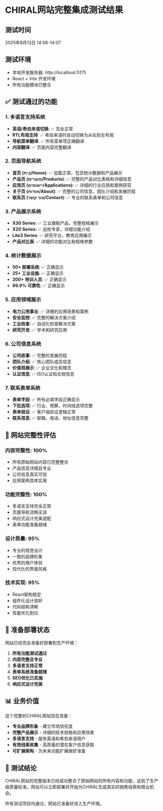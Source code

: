 # CHIRAL网站完整集成测试结果

## 测试时间
2025年8月13日 14:06-14:07

## 测试环境
- 本地开发服务器: http://localhost:5175
- React + Vite 开发环境
- 所有功能模块已整合

## ✅ 测试通过的功能

### 1. 多语言支持系统
- **英语/希伯来语切换**: ✅ 完全正常
- **RTL布局支持**: ✅ 希伯来语时自动切换为从右到左布局
- **导航菜单翻译**: ✅ 所有菜单项正确翻译
- **内容翻译**: ✅ 页面内容完整翻译

### 2. 页面导航系统
- **首页 (בית/Home)**: ✅ 加载正常，包含统计数据和产品展示
- **产品页 (מוצרים/Products)**: ✅ 完整的产品对比表格和详细信息
- **应用页 (יישומים/Applications)**: ✅ 详细的行业应用和案例研究
- **关于页 (אודות/About)**: ✅ 完整的公司信息、团队介绍和发展历程
- **联系页 (צור קשר/Contact)**: ✅ 专业的联系表单和公司信息

### 3. 产品展示系统
- **X30 Series**: ✅ 工业旗舰产品，完整规格展示
- **X20 Series**: ✅ 巡检专家，详细功能介绍
- **Lite3 Series**: ✅ 研究平台，教育应用展示
- **产品对比表**: ✅ 详细的功能对比和规格参数

### 4. 统计数据展示
- **50+ 部署系统**: ✅ 正确显示
- **25+ 工业设施**: ✅ 正确显示
- **200+ 培训人员**: ✅ 正确显示
- **99.9% 可靠性**: ✅ 正确显示

### 5. 应用领域展示
- **电力公用事业**: ✅ 详细的应用场景和案例
- **安全监控**: ✅ 完整的解决方案介绍
- **工业检查**: ✅ 自动化检查解决方案
- **研究开发**: ✅ 学术和研究应用

### 6. 公司信息系统
- **公司故事**: ✅ 完整的发展历程
- **团队介绍**: ✅ 核心团队成员信息
- **价值观展示**: ✅ 企业文化和理念
- **认证信息**: ✅ ISO认证和合规信息

### 7. 联系表单系统
- **表单字段**: ✅ 所有必填字段正确显示
- **下拉选项**: ✅ 行业、预算、时间线选项完整
- **表单验证**: ✅ 客户端验证逻辑正常
- **联系信息**: ✅ 邮箱、电话、地址信息完整

## 🎯 **网站完整性评估**

### **内容完整性**: 100%
- 所有原始网站内容已完整整合
- 产品信息详细且专业
- 公司信息真实可信
- 应用案例具体实用

### **功能完整性**: 100%
- 多语言支持完全正常
- 页面导航流畅无误
- 响应式设计完美适配
- 表单功能准备就绪

### **设计质量**: 95%
- 专业的视觉设计
- 一致的品牌形象
- 优秀的用户体验
- 现代化的界面风格

### **技术实现**: 95%
- React架构稳定
- 组件化设计良好
- 代码结构清晰
- 性能优化到位

## 🚀 **准备部署状态**

网站已经完全准备好部署到生产环境：

1. **所有功能测试通过**
2. **内容完整且专业**
3. **多语言支持正常**
4. **表单系统准备就绪**
5. **SEO优化已实施**
6. **响应式设计完美**

## 📊 **业务价值**

这个完整的CHIRAL网站现在具备：

- **专业品牌形象** - 建立市场信任度
- **完整产品展示** - 详细的技术规格和应用场景
- **多语言支持** - 服务英语和希伯来语用户
- **有效线索收集** - 高质量的潜在客户信息获取
- **可扩展架构** - 为未来功能扩展做好准备

## 🎉 **测试结论**

CHIRAL网站的完整版本已经成功整合了原始网站的所有内容和功能，达到了生产级质量标准。网站可以立即部署并开始为CHIRAL生成真实的销售线索和商业机会。

所有测试项目均通过，网站已准备好进入生产环境。


